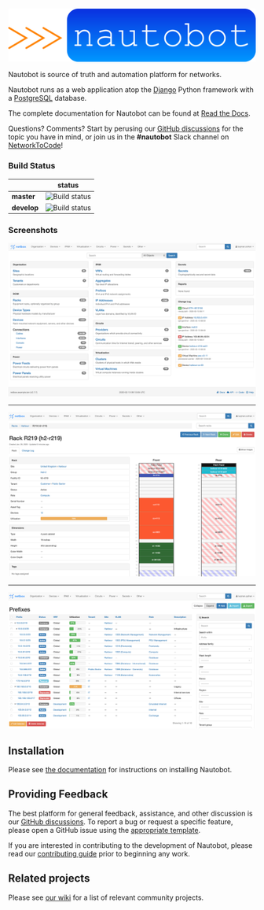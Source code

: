 ![Nautobot](nautobot/docs/nautobot_logo.svg "Nautobot logo")

Nautobot is source of truth and automation platform for networks.

Nautobot runs as a web application atop the [Django](https://www.djangoproject.com/)
Python framework with a [PostgreSQL](https://www.postgresql.org/) database. 

The complete documentation for Nautobot can be found at [Read the Docs](https://nautobot.readthedocs.io/en/stable/).

Questions? Comments? Start by perusing our [GitHub discussions](https://github.com/nautobot/nautobot/discussions) for the topic you have in mind,
or join us in the **#nautobot** Slack channel on [NetworkToCode](https://networktocode.slack.com)!

### Build Status

|             | status |
|-------------|------------|
| **master** | ![Build status](https://github.com/nautobot/nautobot/workflows/CI/badge.svg?branch=master) |
| **develop** | ![Build status](https://github.com/nautobot/nautobot/workflows/CI/badge.svg?branch=develop) |

### Screenshots

![Screenshot of main page](nautobot/docs/media/screenshot1.png "Main page")

---

![Screenshot of rack elevation](nautobot/docs/media/screenshot2.png "Rack elevation")

---

![Screenshot of prefix hierarchy](nautobot/docs/media/screenshot3.png "Prefix hierarchy")

## Installation

Please see [the documentation](https://nautobot.readthedocs.io/en/stable/) for
instructions on installing Nautobot.

## Providing Feedback

The best platform for general feedback, assistance, and other discussion is our
[GitHub discussions](https://github.com/nautobot/nautobot/discussions).
To report a bug or request a specific feature, please open a GitHub issue using
the [appropriate template](https://github.com/nautobot/nautobot/issues/new/choose).

If you are interested in contributing to the development of Nautobot, please read
our [contributing guide](CONTRIBUTING.md) prior to beginning any work.

## Related projects

Please see [our wiki](https://github.com/nautobot/nautobot/wiki/Community-Contributions)
for a list of relevant community projects.

